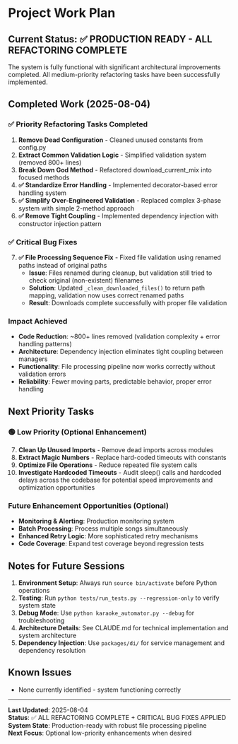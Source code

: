 # Project Work Plan

## Current Status: ✅ PRODUCTION READY - ALL REFACTORING COMPLETE

The system is fully functional with significant architectural improvements completed. All medium-priority refactoring tasks have been successfully implemented.

## Completed Work (2025-08-04)

### ✅ Priority Refactoring Tasks Completed
1. **Remove Dead Configuration** - Cleaned unused constants from config.py
2. **Extract Common Validation Logic** - Simplified validation system (removed 800+ lines)
3. **Break Down God Method** - Refactored download_current_mix into focused methods
4. **✅ Standardize Error Handling** - Implemented decorator-based error handling system
5. **✅ Simplify Over-Engineered Validation** - Replaced complex 3-phase system with simple 2-method approach
6. **✅ Remove Tight Coupling** - Implemented dependency injection with constructor injection pattern

### ✅ Critical Bug Fixes
7. **✅ File Processing Sequence Fix** - Fixed file validation using renamed paths instead of original paths
   - **Issue**: Files renamed during cleanup, but validation still tried to check original (non-existent) filenames
   - **Solution**: Updated `_clean_downloaded_files()` to return path mapping, validation now uses correct renamed paths
   - **Result**: Downloads complete successfully with proper file validation

### Impact Achieved
- **Code Reduction**: ~800+ lines removed (validation complexity + error handling patterns)
- **Architecture**: Dependency injection eliminates tight coupling between managers
- **Functionality**: File processing pipeline now works correctly without validation errors
- **Reliability**: Fewer moving parts, predictable behavior, proper error handling

## Next Priority Tasks

### 🟢 Low Priority (Optional Enhancement)
7. **Clean Up Unused Imports** - Remove dead imports across modules
8. **Extract Magic Numbers** - Replace hard-coded timeouts with constants  
9. **Optimize File Operations** - Reduce repeated file system calls
10. **Investigate Hardcoded Timeouts** - Audit sleep() calls and hardcoded delays across the codebase for potential speed improvements and optimization opportunities

### Future Enhancement Opportunities (Optional)
- **Monitoring & Alerting**: Production monitoring system
- **Batch Processing**: Process multiple songs simultaneously
- **Enhanced Retry Logic**: More sophisticated retry mechanisms
- **Code Coverage**: Expand test coverage beyond regression tests

## Notes for Future Sessions

1. **Environment Setup**: Always run `source bin/activate` before Python operations
2. **Testing**: Run `python tests/run_tests.py --regression-only` to verify system state
3. **Debug Mode**: Use `python karaoke_automator.py --debug` for troubleshooting
4. **Architecture Details**: See CLAUDE.md for technical implementation and system architecture
5. **Dependency Injection**: Use `packages/di/` for service management and dependency resolution

## Known Issues
- None currently identified - system functioning correctly

---

**Last Updated**: 2025-08-04  
**Status**: ✅ ALL REFACTORING COMPLETE + CRITICAL BUG FIXES APPLIED  
**System State**: Production-ready with robust file processing pipeline  
**Next Focus**: Optional low-priority enhancements when desired